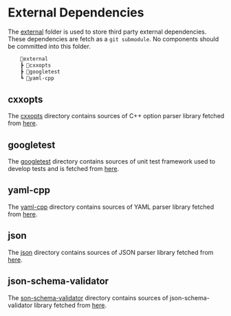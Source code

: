 # External Dependencies

The [external](./external/) folder is used to store third party external
dependencies. These dependencies are fetch as a `git submodule`. No components
should be committed into this folder.

```txt
    📂external
    ┣ 📂cxxopts
    ┣ 📂googletest
    ┗ 📂yaml-cpp
```

## cxxopts

The [cxxopts](./cxxopts) directory contains sources of C++ option parser
library fetched from [here](https://github.com/jarro2783/cxxopts).

## googletest

The [googletest](./googletest) directory contains sources of unit test
framework used to develop tests and is fetched from
[here](https://github.com/google/googletest).

## yaml-cpp

The [yaml-cpp](./yaml-cpp) directory contains sources of YAML parser
library fetched from [here](https://github.com/jbeder/yaml-cpp).

## json

The [json](./json) directory contains sources of JSON parser
library fetched from [here](https://github.com/nlohmann/json).

## json-schema-validator

The [son-schema-validator](./son-schema-validator) directory contains sources
of json-schema-validator library fetched from
[here](https://github.com/pboettch/json-schema-validator).
